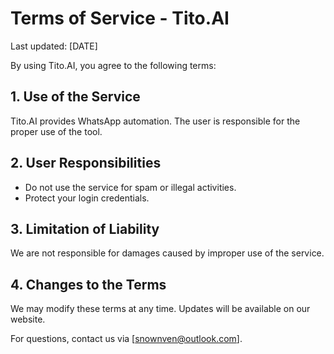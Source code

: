 # Terms of Service - Tito.AI

Last updated: [DATE]

By using Tito.AI, you agree to the following terms:

## 1. Use of the Service
Tito.AI provides WhatsApp automation. The user is responsible for the proper use of the tool.

## 2. User Responsibilities
- Do not use the service for spam or illegal activities.
- Protect your login credentials.

## 3. Limitation of Liability
We are not responsible for damages caused by improper use of the service.

## 4. Changes to the Terms
We may modify these terms at any time. Updates will be available on our website.

For questions, contact us via [snownven@outlook.com].
